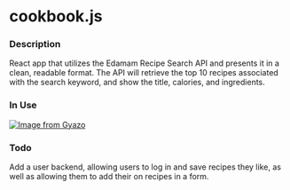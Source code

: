 # cookbook.js
### Description 
React app that utilizes the Edamam Recipe Search API and presents it in a clean, readable format.  The API will retrieve the top 10 recipes associated with the search keyword, and show the title, calories, and ingredients.

### In Use
[![Image from Gyazo](https://i.gyazo.com/a54f83764de07100d81fc81b556e04b4.gif)](https://gyazo.com/a54f83764de07100d81fc81b556e04b4)

### Todo
Add a user backend, allowing users to log in and save recipes they like, as well as allowing them to add their on recipes in a form.
